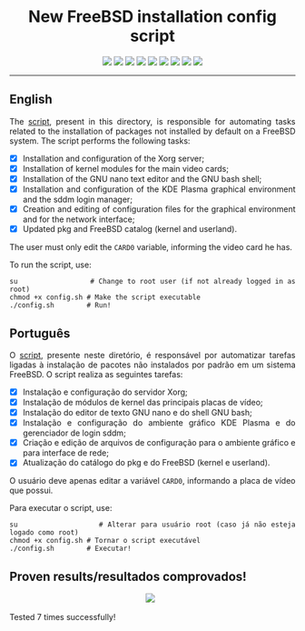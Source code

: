 <div align="center">

<h1> New FreeBSD installation config script</h1>

![](https://img.shields.io/github/license/felipenlunkes/freebsd-config.svg)
![](https://img.shields.io/github/stars/felipenlunkes/freebsd-config.svg)
![](https://img.shields.io/github/issues/felipenlunkes/freebsd-config.svg)
![](https://img.shields.io/github/issues-closed/felipenlunkes/freebsd-config.svg)
![](https://img.shields.io/github/issues-pr/felipenlunkes/freebsd-config.svg)
![](https://img.shields.io/github/issues-pr-closed/felipenlunkes/freebsd-config.svg)
![](https://img.shields.io/github/downloads/felipenlunkes/freebsd-config/total.svg)
![](https://img.shields.io/github/release/felipenlunkes/freebsd-config.svg)
[![](https://img.shields.io/twitter/follow/felipeldev.svg?style=social&label=Follow%20%40fmlunx)](https://twitter.com/fmlunx)

</div>

<hr>

## English

<div align="justify">

The [script](config.sh), present in this directory, is responsible for automating tasks related to the installation of packages not installed by default on a FreeBSD system. The script performs the following tasks:

- [x] Installation and configuration of the Xorg server;
- [x] Installation of kernel modules for the main video cards;
- [x] Installation of the GNU nano text editor and the GNU bash shell;
- [x] Installation and configuration of the KDE Plasma graphical environment and the sddm login manager;
- [x] Creation and editing of configuration files for the graphical environment and for the network interface;
- [x] Updated pkg and FreeBSD catalog (kernel and userland).

The user must only edit the `CARD0` variable, informing the video card he has.

To run the script, use:

```
su                 # Change to root user (if not already logged in as root)
chmod +x config.sh # Make the script executable
./config.sh        # Run!
```

</div>

## Português

<div align="justify">

O [script](config.sh), presente neste diretório, é responsável por automatizar tarefas ligadas à instalação de pacotes não instalados por padrão em um sistema FreeBSD. O script realiza as seguintes tarefas:

- [x] Instalação e configuração do servidor Xorg;
- [x] Instalação de módulos de kernel das principais placas de vídeo;
- [x] Instalação do editor de texto GNU nano e do shell GNU bash;
- [x] Instalação e configuração do ambiente gráfico KDE Plasma e do gerenciador de login sddm;
- [x] Criação e edição de arquivos de configuração para o ambiente gráfico e para interface de rede;
- [x] Atualização do catálogo do pkg e do FreeBSD (kernel e userland).

O usuário deve apenas editar a variável `CARD0`, informando a placa de vídeo que possui.

Para executar o script, use:

```
su                 # Alterar para usuário root (caso já não esteja logado como root)
chmod +x config.sh # Tornar o script executável
./config.sh        # Executar!
```

</div>

## Proven results/resultados comprovados!

<p align='center'>
<a href="https://github.com/felipenlunkes"><img src="https://github.com/felipenlunkes/freebsd-config/blob/main/img/screenshot.png"></a>&nbsp;&nbsp;
</p>

Tested 7 times successfully!
